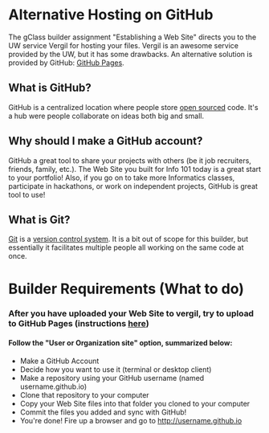 # Alternative Hosting on GitHub
The gClass builder assignment "Establishing a Web Site" directs you to the UW service Vergil for hosting your files. Vergil is an awesome service provided by the UW, but it has some drawbacks. An alternative solution is provided by GitHub: [GitHub Pages](https://pages.github.com/).

## What is GitHub?
GitHub is a centralized location where people store [open sourced](https://simple.wikipedia.org/wiki/Open_source) code. It's a hub were people collaborate on ideas both big and small. 

## Why should I make a GitHub account?
GitHub a great tool to share your projects with others (be it job recruiters, friends, family, etc.). The Web Site you built for Info 101 today is a great start to your portfolio! Also, if you go on to take more Informatics classes, participate in hackathons, or work on independent projects, GitHub is great tool to use!

## What is Git?
[Git](https://en.wikipedia.org/wiki/Git) is a [version control system](https://en.wikipedia.org/wiki/Version_control). It is a bit out of scope for this builder, but essentially it facilitates multiple people all working on the same code at once.

# Builder Requirements (What to do)
### After you have uploaded your Web Site to vergil, try to upload to GitHub Pages (instructions [here](https://pages.github.com/))
#### Follow the "User or Organization site" option, summarized below:
  - Make a GitHub Account
  - Decide how you want to use it (terminal or desktop client)
  - Make a repository using your GitHub username (named username.github.io)
  - Clone that repository to your computer
  - Copy your Web Site files into that folder you cloned to your computer
  - Commit the files you added and sync with GitHub!
  - You're done! Fire up a browser and go to http://username.github.io